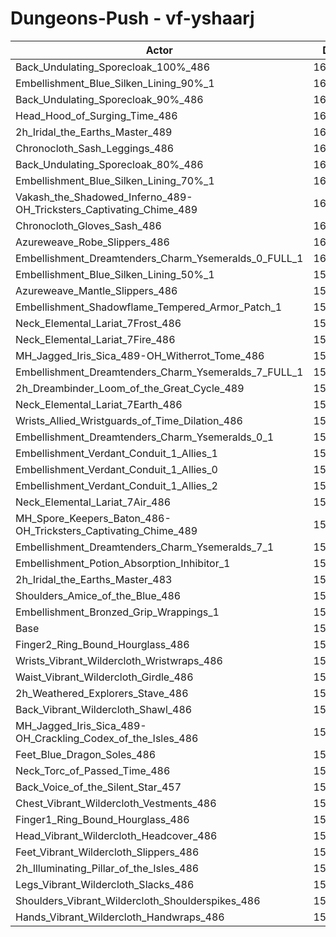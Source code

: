 # Dungeons-Push - vf-yshaarj
| Actor | DPS | Increase |
|---|:---:|:---:|
|Back_Undulating_Sporecloak_100%_486|161165|1.71%|
|Embellishment_Blue_Silken_Lining_90%_1|161122|1.68%|
|Back_Undulating_Sporecloak_90%_486|160891|1.54%|
|Head_Hood_of_Surging_Time_486|160853|1.51%|
|2h_Iridal_the_Earths_Master_489|160685|1.41%|
|Chronocloth_Sash_Leggings_486|160665|1.40%|
|Back_Undulating_Sporecloak_80%_486|160603|1.36%|
|Embellishment_Blue_Silken_Lining_70%_1|160541|1.32%|
|Vakash_the_Shadowed_Inferno_489-OH_Tricksters_Captivating_Chime_489|160527|1.31%|
|Chronocloth_Gloves_Sash_486|160382|1.22%|
|Azureweave_Robe_Slippers_486|160285|1.16%|
|Embellishment_Dreamtenders_Charm_Ysemeralds_0_FULL_1|160160|1.08%|
|Embellishment_Blue_Silken_Lining_50%_1|159940|0.94%|
|Azureweave_Mantle_Slippers_486|159940|0.94%|
|Embellishment_Shadowflame_Tempered_Armor_Patch_1|159933|0.93%|
|Neck_Elemental_Lariat_7Frost_486|159847|0.88%|
|Neck_Elemental_Lariat_7Fire_486|159823|0.86%|
|MH_Jagged_Iris_Sica_489-OH_Witherrot_Tome_486|159640|0.75%|
|Embellishment_Dreamtenders_Charm_Ysemeralds_7_FULL_1|159586|0.71%|
|2h_Dreambinder_Loom_of_the_Great_Cycle_489|159545|0.69%|
|Neck_Elemental_Lariat_7Earth_486|159457|0.63%|
|Wrists_Allied_Wristguards_of_Time_Dilation_486|159366|0.58%|
|Embellishment_Dreamtenders_Charm_Ysemeralds_0_1|159297|0.53%|
|Embellishment_Verdant_Conduit_1_Allies_1|159254|0.51%|
|Embellishment_Verdant_Conduit_1_Allies_0|159247|0.50%|
|Embellishment_Verdant_Conduit_1_Allies_2|159246|0.50%|
|Neck_Elemental_Lariat_7Air_486|159220|0.48%|
|MH_Spore_Keepers_Baton_486-OH_Tricksters_Captivating_Chime_489|159160|0.45%|
|Embellishment_Dreamtenders_Charm_Ysemeralds_7_1|158869|0.26%|
|Embellishment_Potion_Absorption_Inhibitor_1|158740|0.18%|
|2h_Iridal_the_Earths_Master_483|158670|0.14%|
|Shoulders_Amice_of_the_Blue_486|158669|0.14%|
|Embellishment_Bronzed_Grip_Wrappings_1|158505|0.03%|
|Base|158454|0.00%|
|Finger2_Ring_Bound_Hourglass_486|158402|-0.03%|
|Wrists_Vibrant_Wildercloth_Wristwraps_486|158349|-0.07%|
|Waist_Vibrant_Wildercloth_Girdle_486|158315|-0.09%|
|2h_Weathered_Explorers_Stave_486|158311|-0.09%|
|Back_Vibrant_Wildercloth_Shawl_486|158259|-0.12%|
|MH_Jagged_Iris_Sica_489-OH_Crackling_Codex_of_the_Isles_486|158225|-0.14%|
|Feet_Blue_Dragon_Soles_486|158112|-0.22%|
|Neck_Torc_of_Passed_Time_486|158061|-0.25%|
|Back_Voice_of_the_Silent_Star_457|157981|-0.30%|
|Chest_Vibrant_Wildercloth_Vestments_486|157977|-0.30%|
|Finger1_Ring_Bound_Hourglass_486|157940|-0.32%|
|Head_Vibrant_Wildercloth_Headcover_486|157874|-0.37%|
|Feet_Vibrant_Wildercloth_Slippers_486|157848|-0.38%|
|2h_Illuminating_Pillar_of_the_Isles_486|157700|-0.48%|
|Legs_Vibrant_Wildercloth_Slacks_486|157609|-0.53%|
|Shoulders_Vibrant_Wildercloth_Shoulderspikes_486|157562|-0.56%|
|Hands_Vibrant_Wildercloth_Handwraps_486|157351|-0.70%|
